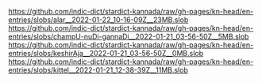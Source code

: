 https://github.com/indic-dict/stardict-kannada/raw/gh-pages/kn-head/en-entries/slobs/alar__2022-01-22_10-16-09Z__23MB.slob  
https://github.com/indic-dict/stardict-kannada/raw/gh-pages/kn-head/en-entries/slobs/champU-nuDi-gannaDi__2022-01-21_03-56-50Z__5MB.slob  
https://github.com/indic-dict/stardict-kannada/raw/gh-pages/kn-head/en-entries/slobs/keshirAja__2022-01-21_03-56-50Z__0MB.slob  
https://github.com/indic-dict/stardict-kannada/raw/gh-pages/kn-head/en-entries/slobs/kittel__2022-01-21_12-38-39Z__11MB.slob  
